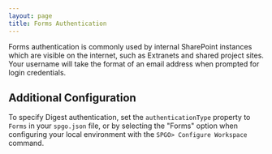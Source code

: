 ```yaml
---
layout: page
title: Forms Authentication
---
```


Forms authentication is commonly used by internal SharePoint instances which are visible on the internet, such as Extranets and shared project sites. Your username will take the format of an email address when prompted for login credentials.

## Additional Configuration

To specify Digest authentication, set the `authenticationType` property to `Forms` in your `spgo.json` file, or by selecting the "Forms" option when configuring your local environment with the `SPGO> Configure Workspace` command.
